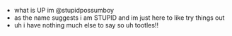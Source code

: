 - what is UP im @stupidpossumboy
- as the name suggests i am STUPID and im just here to like try things out
- uh i have nothing much else to say so uh tootles!!

<!---
stupidpossumboy/stupidpossumboy is a ✨ special ✨ repository because its `README.md` (this file) appears on your GitHub profile.
You can click the Preview link to take a look at your changes.
--->
